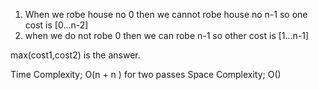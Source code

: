 1. When we robe house no 0 then we cannot robe house no n-1
so one cost is  [0...n-2]
2. when we do not robe 0 then we can robe n-1
so other cost is [1...n-1]

max(cost1,cost2) is the answer.

Time Complexity; O(n + n ) for two passes
Space Complexity; O()